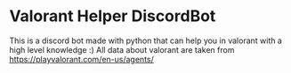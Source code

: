 # Valorant Helper DiscordBot
This is a discord bot made with python that can help you in valorant with a high level knowledge :)
All data about valorant are taken from https://playvalorant.com/en-us/agents/
